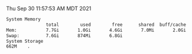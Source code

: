 Thu Sep 30 11:57:53 AM MDT 2021
```bash
System Memory
               total        used        free      shared  buff/cache   available
Mem:           7.7Gi       1.0Gi       4.6Gi       7.0Mi       2.0Gi       6.3Gi
Swap:          7.6Gi       874Mi       6.8Gi
System Storage
662M	.
```
